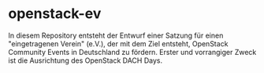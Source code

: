 openstack-ev
============

In diesem Repository entsteht der Entwurf einer Satzung für einen "eingetragenen Verein" (e.V.), der mit dem Ziel entsteht, OpenStack Community Events in Deutschland zu fördern. Erster und vorrangiger Zweck ist die Ausrichtung des OpenStack DACH Days.
